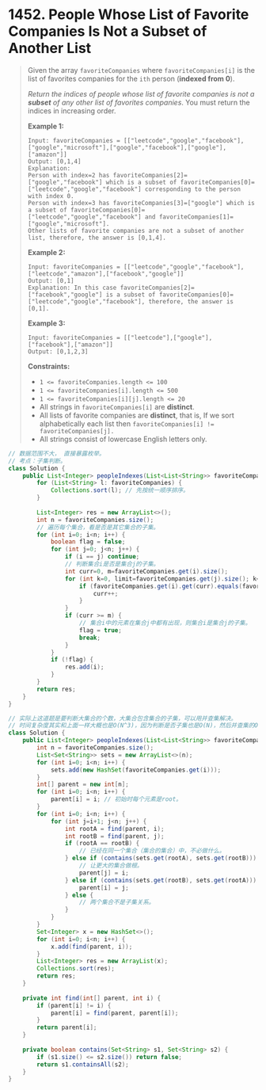 # 1452. People Whose List of Favorite Companies Is Not a Subset of Another List

> Given the array `favoriteCompanies` where `favoriteCompanies[i]` is the list of favorites companies for the `ith` person (**indexed from 0**).
>
> *Return the indices of people whose list of favorite companies is not a **subset** of any other list of favorites companies*. You must return the indices in increasing order.
>
> 
>
> **Example 1:**
>
> ```
> Input: favoriteCompanies = [["leetcode","google","facebook"],["google","microsoft"],["google","facebook"],["google"],["amazon"]]
> Output: [0,1,4] 
> Explanation: 
> Person with index=2 has favoriteCompanies[2]=["google","facebook"] which is a subset of favoriteCompanies[0]=["leetcode","google","facebook"] corresponding to the person with index 0. 
> Person with index=3 has favoriteCompanies[3]=["google"] which is a subset of favoriteCompanies[0]=["leetcode","google","facebook"] and favoriteCompanies[1]=["google","microsoft"]. 
> Other lists of favorite companies are not a subset of another list, therefore, the answer is [0,1,4].
> ```
>
> **Example 2:**
>
> ```
> Input: favoriteCompanies = [["leetcode","google","facebook"],["leetcode","amazon"],["facebook","google"]]
> Output: [0,1] 
> Explanation: In this case favoriteCompanies[2]=["facebook","google"] is a subset of favoriteCompanies[0]=["leetcode","google","facebook"], therefore, the answer is [0,1].
> ```
>
> **Example 3:**
>
> ```
> Input: favoriteCompanies = [["leetcode"],["google"],["facebook"],["amazon"]]
> Output: [0,1,2,3]
> ```
>
> 
>
> **Constraints:**
>
> - `1 <= favoriteCompanies.length <= 100`
> - `1 <= favoriteCompanies[i].length <= 500`
> - `1 <= favoriteCompanies[i][j].length <= 20`
> - All strings in `favoriteCompanies[i]` are **distinct**.
> - All lists of favorite companies are **distinct**, that is, If we sort alphabetically each list then `favoriteCompanies[i] != favoriteCompanies[j].`
> - All strings consist of lowercase English letters only.

```java
// 数据范围不大， 直接暴露枚举。
// 考点：子集判断。
class Solution {
    public List<Integer> peopleIndexes(List<List<String>> favoriteCompanies) {
        for (List<String> l: favoriteCompanies) {
            Collections.sort(l); // 先按统一顺序排序。
        }
        
        List<Integer> res = new ArrayList<>();
        int n = favoriteCompanies.size();
        // 遍历每个集合，看是否是其它集合的子集。
        for (int i=0; i<n; i++) {
            boolean flag = false;
            for (int j=0; j<n; j++) {
                if (i == j) continue;
                // 判断集合i是否是集合j的子集。
                int curr=0, m=favoriteCompanies.get(i).size();
                for (int k=0, limit=favoriteCompanies.get(j).size(); k<limit && curr<m; k++) {
                    if (favoriteCompanies.get(i).get(curr).equals(favoriteCompanies.get(j).get(k))) {
                        curr++;
                    }
                }
                if (curr >= m) {
                    // 集合i中的元素在集合j中都有出现，则集合i是集合j的子集。
                    flag = true;
                    break;
                }
            }
            if (!flag) {
                res.add(i);
            }
        }
        return res;
    }
}
```

```java
// 实际上这道题是要判断大集合的个数，大集合包含集合的子集，可以用并查集解决。
// 时间复杂度其实和上面一样大概也是O(N^3)，因为判断是否子集也是O(N)，然后并查集的O(logN)被覆盖。
class Solution {
    public List<Integer> peopleIndexes(List<List<String>> favoriteCompanies) {
        int n = favoriteCompanies.size();
        List<Set<String>> sets = new ArrayList<>(n);
        for (int i=0; i<n; i++) {
            sets.add(new HashSet(favoriteCompanies.get(i)));
        }
        int[] parent = new int[n];
        for (int i=0; i<n; i++) {
            parent[i] = i; // 初始时每个元素是root。
        }
        for (int i=0; i<n; i++) {
            for (int j=i+1; j<n; j++) {
                int rootA = find(parent, i);
                int rootB = find(parent, j);
                if (rootA == rootB) {
                    // 已经在同一个集合（集合的集合）中，不必做什么。
                } else if (contains(sets.get(rootA), sets.get(rootB))) {
                    // 让更大的集合做根。
                    parent[j] = i;
                } else if (contains(sets.get(rootB), sets.get(rootA))) {
                    parent[i] = j;
                } else {
                    // 两个集合不是子集关系。
                }
            }
        }
        Set<Integer> x = new HashSet<>();
        for (int i=0; i<n; i++) {
            x.add(find(parent, i));
        }
        List<Integer> res = new ArrayList(x);
        Collections.sort(res);
        return res;
    }
    
    private int find(int[] parent, int i) {
        if (parent[i] != i) {
            parent[i] = find(parent, parent[i]);
        }
        return parent[i];
    }
    
    private boolean contains(Set<String> s1, Set<String> s2) {
        if (s1.size() <= s2.size()) return false;
        return s1.containsAll(s2);
    }
}
```

